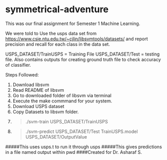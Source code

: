 # symmetrical-adventure
This was our final assignment for Semester 1 Machine Learning.

We were told to Use the usps data set from https://www.csie.ntu.edu.tw/~cjlin/libsvmtools/datasets/
and report precision and recall for each class in the data set.

USPS_DATASET/TrainUSPS = Training File
USPS_DATASET/Test = testing file. Also contains outputs for creating ground truth file to check accuracy of classifier.

Steps Followed:

1. Download libsvm
2. Read README of libsvm
3. Go to downloaded folder of libsvm via terminal
4. Execute the make commmand for your system.
5. Download USPS dataset
6. Copy Datasets to libsvm folder.
7. > ./svm-train USPS_DATASET/TrainUSPS
8. > ./svm-predict USPS_DATASET/Test TrainUSPS.model USPS_DATASET/OutputValue

#####This uses usps.t to run it through usps
#####This gives predictions in a file named output within pwd
####Created for Dr. Asharaf S.
